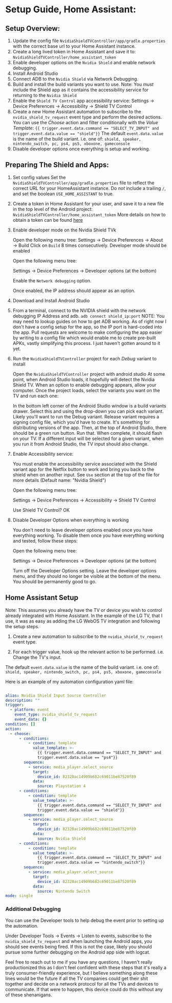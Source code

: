 # Setup Guide, Home Assistant:

## Setup Overview:
1. Update the config file `NvidiaShieldTVController/app/gradle.properties` with the correct base url to your Home Assistant instance.
2. Create a long lived token in Home Assistant and save it to: `NvidiaShieldTVController/home_assistant_token`
3. Enable developer options on the `Nvidia Shield` and enable network debugging.
4. Install Android Studio
5. Connect ADB to the `Nvidia Shield` via Network Debugging.
6. Build and install the build variants you want to use. Note: You _must_ include the Shield app as it contains the accessibility service for returning to the `Nvidia Shield`
7. Enable the `Shield TV Control` app accessibility service: Settings → Device Preferences → Accessibility → Shield TV Control
8. Create a new Home Assistant automation to subscribe to the `nvidia_shield_tv_request` event type and perform the desired actions. You can use the *Choose* action and filter conditionally with the *Value Template*: `{{ trigger.event.data.command == "SELECT_TV_INPUT" and trigger.event.data.value == "shield"}}`
The default `event.data.value` is the name of the build variant. i.e. one of:
`shield, speaker, nintendo_switch, pc, ps4, ps5, xboxone, gameconsole`
9. Disable developer options once everything is setup and working.

## Preparing The Shield and Apps:

1. Set config values
   Set the  `NvidiaShieldTVController/app/gradle.properties` file to reflect the correct URL for your HomeAssistant instance. Do *not* include a trailing `/`, and set the boolean `USE_HOME_ASSISTANT` to true.

2. Create a token in Home Assistant for your user, and save it to a new file in the top level of the Android project: `NvidiaShieldTVController/home_assistant_token`
   More details on how to obtain a token can be found [here](https://developers.home-assistant.io/docs/auth_api/#long-lived-access-token)

3. Enable developer mode on the Nvidia Shield TVk

    Open the following menu tree:
    Settings → Device Preferences → About → Build
    Click on `Build` 8 times consecutively. 
    Developer mode should be enabled

    Open the following menu tree:
    
    Settings → Device Preferences → Developer options (at the bottom)
    
    Enable the `Network debugging` option.
    
    Once enabled, the IP address should appear as an option.
 
4. Download and Install Android Studio 

5. From a terminal, connect to the NVIDIA shield with the network debugging IP Address and adb. `adb connect shield_ip:port`
NOTE: You may need to lookup guides on how to get ADB working. As of right now I don't have a config setup for the app, so the IP port is hard-coded into the app. Pull requests are welcome to make configuring the app easier by writing to a config file which would enable me to create pre-built APKs, vastly simplifying this process. I just haven't gotten around to it yet.

6. Run the `NvidiaShieldTVController` project for each *Debug* variant to install

    Open the `NvidiaShieldTVController` project with android studio
    At some point, when Android Studio loads, it hopefully will detect the Nvidia Shield TV. When an option to enable debugging appears, allow your computer.
    Once the project loads, select the variants you want on the TV and run each one:
    
    In the bottom left corner of the Android Studio window is a build variants drawer.
    Select this and using the drop-down you can pick each variant. Likely you'll want to run the Debug variant.
    Release variant requires a signing config file, which you'd have to create. It's something for distributing versions of the app.
    Then, at the top of Android Studio, there should be a green run button.
    Run that. When complete, it should flash on your TV.
    If a different input will be selected for a given variant, when you run it from Android Studio, the TV input should also change.

7. Enable Accessibility service:

    You must enable the accessibility service associated with the Shield variant app for the Netflix button to work and bring you back to the shield when on another input. See `Use` section at the top of the file for more details (Default name: "Nvidia Shield")
    
    Open the following menu tree:
    
    Settings → Device Preferences → Accessibility → Shield TV Control
    
    Use Shield TV Control? OK
    
8. Disable Developer Options when everything is working

    You don't need to leave developer options enabled once you have everything working. To disable them once you have everything working and tested, follow these steps:
    
    Open the following menu tree:

    Settings → Device Preferences → Developer options (at the bottom)
    
    Turn off the Developer Options setting. Leave the developer options menu, and they should no longer be visible at the bottom of the menu. You should be permanently good to go.

## Home Assistant Setup

Note:
This assumes you already have the TV or device you wish to control already integrated with Home Assistant. In the example of the LG TV, that I use, it was as easy as adding the LG WebOS TV integration and following the setup steps.

1. Create a new automation to subscribe to the `nvidia_shield_tv_request` event type.
 
2. For each trigger value, hook up the relevant action to be performed. i.e. Change the TV's input.
 
The default `event.data.value` is the name of the build variant. i.e. one of:
`shield, speaker, nintendo_switch, pc, ps4, ps5, xboxone, gameconsole`

Here is an example of my automation configuration yaml file:
```yaml

alias: Nvidia Shield Input Source Controller
description: ""
trigger:
  - platform: event
    event_type: nvidia_shield_tv_request
    event_data: {}
condition: []
action:
  - choose:
      - conditions:
          - condition: template
            value_template: >-
              {{ trigger.event.data.command == "SELECT_TV_INPUT" and
              trigger.event.data.value == "ps4"}}
        sequence:
          - service: media_player.select_source
            target:
              device_id: 82320ac14909b682c69011be87520f89
            data:
              source: Playstation 4
      - conditions:
          - condition: template
            value_template: >-
              {{ trigger.event.data.command == "SELECT_TV_INPUT" and
              trigger.event.data.value == "shield"}}
        sequence:
          - service: media_player.select_source
            target:
              device_id: 82320ac14909b682c69011be87520f89
            data:
              source: Nvidia Shield
      - conditions:
          - condition: template
            value_template: >-
              {{ trigger.event.data.command == "SELECT_TV_INPUT" and
              trigger.event.data.value == "nintendo_switch"}}
        sequence:
          - service: media_player.select_source
            target:
              device_id: 82320ac14909b682c69011be87520f89
            data:
              source: Nintendo Switch
mode: single
```


### Additional Debugging

You can use the Developer tools to help debug the event prior to setting up the automation.

Under Developer Tools → Events → Listen to events, subscribe to the `nvidia_shield_tv_request` and when launching the Android apps, you should see events being fired.
If this is not the case, likely you should pursue some further debugging on the Android app side with logcat.


Feel free to reach out to me if you have any questions, I haven't really productionized this as I don't feel confident with these steps that it's really a truly consumer-friendly experience, but I believe something along these lines would be the future if all the TV companies could get their shit together and decide on a network protocol for all the TVs and devices to communicate. If that were to happen, this device could do this without any of these shenanigans.


